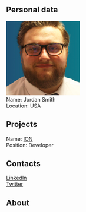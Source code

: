 ## Personal data
![ photo](photo/jordan_smith.png)  
Name: Jordan Smith  
Location: USA 
## Projects
Name: [ION](../projects/ion.md)  
Position: Developer  
## Contacts
[LinkedIn](https://www.linkedin.com/in/jordan-smith-60073810a/)  
[Twitter](https://twitter.com/mrjord8)  
## About
